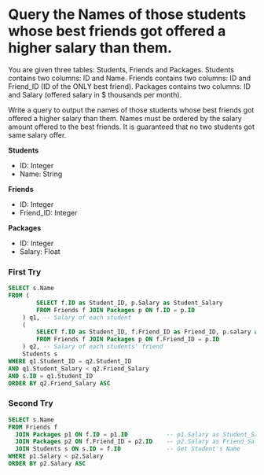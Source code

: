 # Query the Names of those students whose best friends got offered a higher salary than them.

You are given three tables: Students, Friends and Packages. Students contains two columns: ID and Name. 
Friends contains two columns: ID and Friend_ID (ID of the ONLY best friend).
Packages contains two columns: ID and Salary (offered salary in $ thousands per month).

Write a query to output the names of those students whose best friends got offered a higher salary than them. 
Names must be ordered by the salary amount offered to the best friends.
It is guaranteed that no two students got same salary offer.

<b> Students </b>
- ID: Integer
- Name: String

<b> Friends </b>
- ID: Integer
- Friend_ID: Integer

<b> Packages </b>
- ID: Integer
- Salary: Float

### First Try
```SQL
SELECT s.Name
FROM (
        SELECT f.ID as Student_ID, p.Salary as Student_Salary
        FROM Friends f JOIN Packages p ON f.ID = p.ID
    ) q1, -- Salary of each student
    (
        SELECT f.ID as Student_ID, f.Friend_ID as Friend_ID, p.salary as Friend_Salary
        FROM Friends f JOIN Packages p ON f.Friend_ID = p.ID
    ) q2, -- Salary of each students' friend
    Students s
WHERE q1.Student_ID = q2.Student_ID
AND q1.Student_Salary < q2.Friend_Salary
AND s.ID = q1.Student_ID
ORDER BY q2.Friend_Salary ASC
```

### Second Try
```SQL
SELECT s.Name
FROM Friends f
  JOIN Packages p1 ON f.ID = p1.ID           -- p1.Salary as Student_Salary
  JOIN Packages p2 ON f.Friend_ID = p2.ID    -- p2.Salary as Friend_Salary
  JOIN Students s ON s.ID = f.ID             -- Get Student's Name
WHERE p1.Salary < p2.Salary
ORDER BY p2.Salary ASC
```

